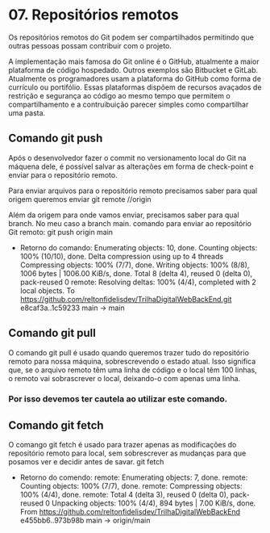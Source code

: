 # 07. Repositórios remotos

Os repositórios remotos do Git podem ser compartilhados permitindo que outras pessoas
possam contribuir com o projeto.

A implementação mais famosa do Git online é o GitHub, atualmente a maior plataforma
de código hospedado. Outros exemplos são Bitbucket e GitLab.
Atualmente os programadores usam a plataforma do GitHub como forma de currículo ou portifólio.
Essas plataformas dispõem de recursos avaçados de restrição e segurança ao código ao mesmo tempo que permitem o compartilhamento e a contruibuição parecer simples como compartilhar uma pasta.

## Comando git push
Após o desenvolvedor fazer o commit no versionamento local do Git na máquena dele,
é possível salvar as alterações em forma de check-point e enviar para o repositório remoto.

Para enviar arquivos para o repositório remoto precisamos saber para qual origem queremos enviar
git remote //origin

Além da origem para onde vamos enviar, precisamos saber para qual branch. No meu caso a branch main.
comando para enviar ao repositório Git remoto:
git push origin main
* Retorno do comando:
Enumerating objects: 10, done.
Counting objects: 100% (10/10), done.
Delta compression using up to 4 threads
Compressing objects: 100% (7/7), done.
Writing objects: 100% (8/8), 1006 bytes | 1006.00 KiB/s, done.
Total 8 (delta 4), reused 0 (delta 0), pack-reused 0
remote: Resolving deltas: 100% (4/4), completed with 2 local objects.
To https://github.com/reltonfidelisdev/TrilhaDigitalWebBackEnd.git
   e8caf3a..1c59233  main -> main

## Comando git pull
O comando git pull é usado quando queremos trazer tudo do repositório remoto
para nossa máquina, sobrescrevendo o estado atual.
Isso significa que, se o arquivo remoto têm uma linha de código e o local têm
100 linhas, o remoto vai sobrascrever o local, deixando-o com apenas uma linha.
### Por isso devemos ter cautela ao utilizar este comando.

## Comando git fetch
O comango git fetch é usado para trazer apenas as modificações do repositório remoto 
para local, sem sobrescrever as mudanças para que posamos ver e decidir antes de savar.
git fetch
* Retorno do comendo:
remote: Enumerating objects: 7, done.
remote: Counting objects: 100% (7/7), done.
remote: Compressing objects: 100% (4/4), done.
remote: Total 4 (delta 3), reused 0 (delta 0), pack-reused 0
Unpacking objects: 100% (4/4), 894 bytes | 7.00 KiB/s, done.
From https://github.com/reltonfidelisdev/TrilhaDigitalWebBackEnd
   e455bb6..973b98b  main       -> origin/main
